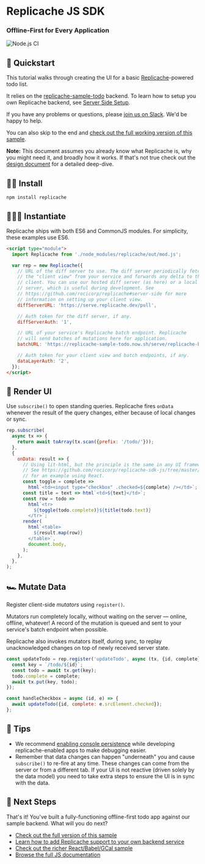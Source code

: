 # Replicache JS SDK

### Offline-First for Every Application

![Node.js CI](https://github.com/rocicorp/replicache-sdk-js/workflows/Node.js%20CI/badge.svg)

## 👋 Quickstart

This tutorial walks through creating the UI for a basic [Replicache](https://replicache.dev/)-powered todo list.

It relies on the [replicache-sample-todo](https://github.com/rocicorp/replicache-sample-todo) backend. To learn how to setup you own Replicache backend, see [Server Side Setup](https://github.com/rocicorp/replicache#server-side).

If you have any problems or questions, please [join us on Slack](https://slack.replicache.dev/). We'd be happy to help.

You can also skip to the end and [check out the full working version of this sample](https://github.com/rocicorp/replicache-sdk-js/tree/master/sample/cal).

**Note:** This document assumes you already know what Replicache is, why you might need it, and broadly how it works. If that's not true check out the [design document](https://github.com/rocicorp/replicache/blob/master/design.md) for a detailed deep-dive.

## 🏃‍♂️ Install

```
npm install replicache
```

## 🚴🏿‍♀️ Instantiate

Replicache ships with both ES6 and CommonJS modules. For simplicity, these examples use ES6.

```html
<script type="module">
  import Replicache from './node_modules/replicache/out/mod.js';

  var rep = new Replicache({
    // URL of the diff server to use. The diff server periodically fetches
    // the "client view" from your service and forwards any delta to the
    // client. You can use our hosted diff server (as here) or a local diff
    // server, which is useful during development. See
    // https://github.com/rocicorp/replicache#server-side for more
    // information on setting up your client view.
    diffServerURL: 'https://serve.replicache.dev/pull',

    // Auth token for the diff server, if any.
    diffServerAuth: '1',

    // URL of your service's Replicache batch endpoint. Replicache
    // will send batches of mutations here for application.
    batchURL: 'https://replicache-sample-todo.now.sh/serve/replicache-batch',

    // Auth token for your client view and batch endpoints, if any.
    dataLayerAuth: '2',
  });
</script>
```

## 🚗 Render UI

Use `subscribe()` to open standing queries. Replicache fires `onData` whenever the result of the query changes, either because of local changes or sync.

```js
rep.subscribe(
  async tx => {
    return await toArray(tx.scan({prefix: '/todo/'}));
  },
  {
    onData: result => {
      // Using lit-html, but the principle is the same in any UI framework.
      // See https://github.com/rocicorp/replicache-sdk-js/tree/master/sample/cal
      // for an example using React.
      const toggle = complete =>
        html`<td><input type="checkbox" .checked=${complete} /></td>`;
      const title = text => html`<td>${text}</td>`;
      const row = todo =>
        html`<tr>
          ${toggle(todo.complete)}${title(todo.text)}
        </tr>`;
      render(
        html`<table>
          ${result.map(row)}
        </table>`,
        document.body,
      );
    },
  },
);
```

## 🏎 Mutate Data

Register client-side _mutators_ using `register()`.

Mutators run completely locally, without waiting on the server — online, offline, whatever! A record of the mutation is queued and sent to your service's batch endpoint when possible.

Replicache also invokes mutators itself, during sync, to replay unacknowledged changes on top of newly received server state.

```js
const updateTodo = rep.register('updateTodo', async (tx, {id, complete}) => {
  const key = `/todo/${id}`;
  const todo = await tx.get(key);
  todo.complete = complete;
  await tx.put(key, todo);
});

const handleCheckbox = async (id, e) => {
  await updateTodo({id, complete: e.srcElement.checked});
};
```

## 🛫 Tips

- We recommend [enabling console persistence](https://stackoverflow.com/questions/5327955/how-to-make-google-chrome-javascript-console-persistent) while developing replicache-enabled apps to make debugging easier.
- Remember that data changes can happen "underneath" you and cause `subscribe()` to re-fire at any time. These changes can come from the server or from a different tab. If your UI is not reactive (driven solely by the data model) you need to take extra steps to ensure the UI is in sync with the data.

## 🚀 Next Steps

That's it! You've built a fully-functioning offline-first todo app against our sample backend. What will you do next?

- [Check out the full version of this sample](https://github.com/rocicorp/replicache-sdk-js/tree/master/sample/lit-todo)
- [Learn how to add Replicache support to your own backend service](https://github.com/rocicorp/replicache#server-side)
- [Check out the richer React/Babel/GCal sample](https://github.com/rocicorp/replicache-sdk-js/tree/master/sample/cal)
- [Browse the full JS documentation](https://replicache-sdk-js.now.sh/)
